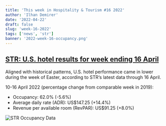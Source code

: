 ```yaml
---
title: 'This week in Hospitality & Tourism #16 2022'
author: 'Ilhan Demirer'
date: '2022-04-22'
draft: false
slug: 'week-16-2022'
tags: ['news', 'str']
banner: '2022-week-16-occupancy.png'
---
```


## [STR: U.S. hotel results for week ending 16 April](https://str.com/press-release/str-us-hotel-results-week-ending-16-april)

Aligned with historical patterns, U.S. hotel performance came in lower during the week of Easter, according to STR‘s latest data through 16 April.

10-16 April 2022 (percentage change from comparable week in 2019):

- Occupancy: 62.0% (-5.6%)
- Average daily rate (ADR): US$147.25 (+14.4%)
- Revenue per available room (RevPAR): US$91.25 (+8.0%)

![STR Occupancy Data](/images/blogimages/2022-week-16-occupancy.png)
